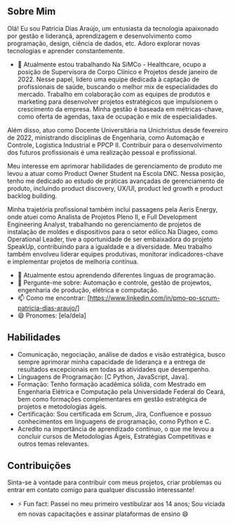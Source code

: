 ## Sobre Mim

Olá! Eu sou Patrícia Dias Araújo, um entusiasta da tecnologia apaixonado por gestão e liderançã, aprendizagem e desenvolvimento como programação, design, ciência de dados, etc. Adoro explorar novas tecnologias e aprender constantemente.

- 🔭 Atualmente estou trabalhando Na SiMCo - Healthcare, ocupo a posição de Supervisora de Corpo Clínico e Projetos desde janeiro de 2022. Nesse papel, lidero uma equipe dedicada à captação de profissionais de saúde, buscando o melhor mix de especialidades do mercado. Trabalho em  colaboração com as equipes de produtos e marketing para desenvolver projetos estratégicos que impulsionem o crescimento da empresa. Minha gestão é baseada em métricas-chave, como oferta de agendas, taxa de ocupação e mix de especialidades.

Além disso, atuo como Docente Universitária na Unichristus desde fevereiro de 2022, ministrando disciplinas de Engenharia, como Automação e Controle, Logística Industrial e PPCP II. Contribuir para o desenvolvimento dos futuros profissionais é uma realização pessoal e profissional.

Meu interesse em aprimorar habilidades de gerenciamento de produto me levou a atuar como Product Owner Student na Escola DNC. Nessa posição, tenho me dedicado ao estudo de práticas avançadas de gerenciamento de produto, incluindo product discovery, UX/UI, product led growth e product backlog building. 

Minha trajetória profissional também inclui passagens pela Aeris Energy, onde atuei como Analista de Projetos Pleno II, e Full Development Engineering Analyst, trabalhando no gerenciamento de projetos de instalação de moldes e dispositivos para o setor eólico.Na Diageo, como Operational Leader, tive a oportunidade de ser embaixadora do projeto SpeakUp, contribuindo para a igualdade e a diversidade. Meu trabalho também envolveu liderar equipes produtivas, monitorar indicadores-chave e implementar projetos de melhoria contínua.

- 🌱 Atualmente estou aprendendo diferentes linguas de programação.
- 💬 Pergunte-me sobre: Automação e controle, gestão de projewtos, engenharia de produção, elétrica e computação.
- 📫 Como me encontrar: [https://www.linkedin.com/in/pmo-po-scrum-patricia-dias-araujo/]
- 😄 Pronomes: [ela/dela]

## Habilidades

- Comunicação, negociação, análise de dados e visão estratégica, busco sempre aprimorar minha capacidade de liderança e a entrega de resultados excepcionais em todas as atividades que desempenho.
- Linguagens de Programação: [C Python, JavaScript, Java].
- Formação: Tenho formação acadêmica sólida, com Mestrado em Engenharia Elétrica e Computação pela Universidade Federal do Ceará, bem como formações complementares em gestão estratégica de projetos e metodologias ágeis.
- Certificação: Sou certificada em Scrum, Jira, Confluence e possuo conhecimentos em linguagens de programação, como Python e C. 
- Acredito na importância de aprendizado contínuo, o que me levou a concluir cursos de Metodologias Ágeis, Estratégias Competitivas e outros temas relevantes.

## Contribuições

Sinta-se à vontade para contribuir com meus projetos, criar problemas ou entrar em contato comigo para qualquer discussão interessante!

- ⚡ Fun fact: Passei no meu primeiro vestibulzar aos 14 anos;
               Sou viciada em novas capacitações e assinar plataformas de ensino 😄

